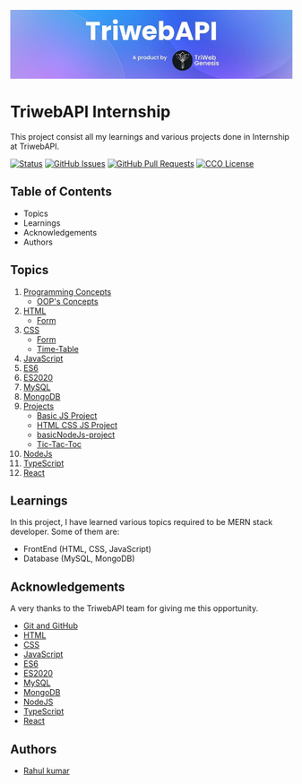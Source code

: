 ![Logo](https://github.com/RAHULKUMAR092/TriwebAPI-Learning/blob/main/triwebAPI.jpg)

# TriwebAPI Internship
This project consist all my learnings and various projects done in Internship at TriwebAPI.

[![Status](https://img.shields.io/badge/status-active-success.svg)](https://github.com/RAHULKUMAR092/TriwebAPI-Learning/) [![GitHub Issues](https://img.shields.io/github/issues/RAHULKUMAR092/TriwebAPI-Learning.svg)](https://github.com/RAHULKUMAR092/TriwebAPI-Learning/issues) [![GitHub Pull Requests](https://img.shields.io/github/issues-pr/RAHULKUMAR092/TriwebAPI-Learning.svg)](https://github.com/RAHULKUMAR092/TriwebAPI-Learning/pulls) [![CCO License](https://img.shields.io/badge/license-CCO-yellow.svg)](https://creativecommons.org/publicdomain/zero/1.0/)

## Table of Contents

 - Topics
 - Learnings
 - Acknowledgements
 - Authors

## Topics
 
 1. [Programming Concepts](https://github.com/RAHULKUMAR092/TriwebAPI-Learning/tree/main/programming)
    - [OOP's Concepts](https://github.com/RAHULKUMAR092/TriwebAPI-Learning/tree/main/programming/oops)
 2. [HTML](https://github.com/RAHULKUMAR092/TriwebAPI-Learning/tree/main/html)
    - [Form](https://github.com/RAHULKUMAR092/TriwebAPI-Learning/tree/main/html)
 3. [CSS](https://github.com/RAHULKUMAR092/TriwebAPI-Learning/tree/main/css)
    - [Form](https://github.com/RAHULKUMAR092/TriwebAPI-Learning/tree/main/css/Form)
    - [Time-Table](https://github.com/RAHULKUMAR092/TriwebAPI-Learning/tree/main/css/Dynamics_time-table)
 4. [JavaScript](https://github.com/RAHULKUMAR092/TriwebAPI-Learning/tree/main/JS)
 5. [ES6](https://github.com/RAHULKUMAR092/TriwebAPI-Learning/tree/main/ES6)
 6. [ES2020](https://github.com/RAHULKUMAR092/TriwebAPI-Learning/tree/main/ES2020)
 7. [MySQL](https://github.com/RAHULKUMAR092/TriwebAPI-Learning/tree/main/mysql)
 8. [MongoDB](https://github.com/RAHULKUMAR092/TriwebAPI-Learning/tree/main/mongoos)
 9. [Projects](https://github.com/RAHULKUMAR092/TriwebAPI-Learning/tree/main/project-js)
    - [Basic JS Project](https://github.com/RAHULKUMAR092/TriwebAPI-Learning/tree/main/project-js)
    - [HTML CSS JS Project](https://github.com/RAHULKUMAR092/TriwebAPI-Learning/tree/main/project-js/light-dark-mode)
    - [basicNodeJs-project](https://github.com/RAHULKUMAR092/TriwebAPI-Learning/tree/main/project-js/basicNodeJs-project)
    - [Tic-Tac-Toc](https://github.com/RAHULKUMAR092/TriwebAPI-Learning/tree/main/project-js/Tic-Tac-Toc)
10. [NodeJs](https://github.com/RAHULKUMAR092/TriwebAPI-Learning/tree/main/NodeJs)
11. [TypeScript](https://github.com/RAHULKUMAR092/TriwebAPI-Learning/tree/main/typescript)
12. [React](https://github.com/RAHULKUMAR092/TriwebAPI-Learning/tree/main/React)


## Learnings

In this project, I have learned various topics required to be MERN stack developer. Some of them are:

- FrontEnd (HTML, CSS, JavaScript)
- Database (MySQL, MongoDB)

## Acknowledgements

A very thanks to the TriwebAPI team for giving me this opportunity.
 - [Git and GitHub](https://www.youtube.com/playlist?list=PLIfcYFqzDXHnvnUUPqlp9GqzzgCuYlBsK)
 - [HTML](https://www.w3schools.com/html/)
 - [CSS](https://www.w3schools.com/w3css/defaulT.asp)
 - [JavaScript](https://www.youtube.com/playlist?list=PLIfcYFqzDXHlQrXp52rDY3VSTPNaOEBqT)
 - [ES6](https://www.youtube.com/playlist?list=PLIfcYFqzDXHnC1mtQBKYeGhXOYzh5vqD9)
 - [ES2020](https://youtube.com/playlist?list=PLIfcYFqzDXHmTrbi52rwEXyBt8X89MBih&si=oOKhec-uZ9o4p4-5)
 - [MySQL](https://www.youtube.com/playlist?list=PLIfcYFqzDXHkx3IvtBbsSwmXNljU5kdeM)
 - [MongoDB](https://www.youtube.com/playlist?list=PLIfcYFqzDXHkSPsm1DfMuA0TEgpycA2e1)
 - [NodeJS](https://www.youtube.com/playlist?list=PLIfcYFqzDXHn8kzm8BT9zX8GYGKl9R0mw)
 - [TypeScript](https://www.youtube.com/playlist?list=PLIfcYFqzDXHlezzciX_hjiX1P9adebOHW)
 - [React](https://www.youtube.com/playlist?list=PLIfcYFqzDXHmn3h9ssYeCFSUW5JE6IrUp)


## Authors

- [Rahul kumar](https://github.com/RAHULKUMAR092)

